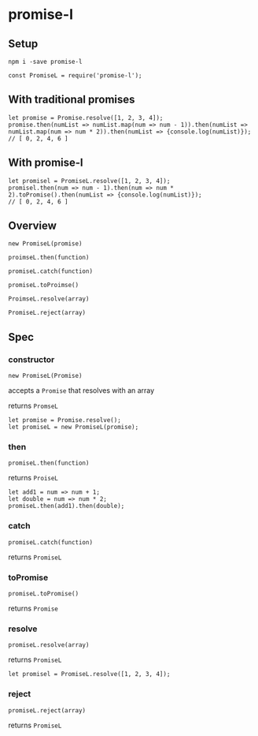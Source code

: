 # promise-l

## Setup

`npm i -save promise-l`

`const PromiseL = require('promise-l');`

## With traditional promises

```
let promise = Promise.resolve([1, 2, 3, 4]);
promise.then(numList => numList.map(num => num - 1)).then(numList => numList.map(num => num * 2)).then(numList => {console.log(numList)});
// [ 0, 2, 4, 6 ]
```

## With promise-l

```
let promisel = PromiseL.resolve([1, 2, 3, 4]);
promisel.then(num => num - 1).then(num => num * 2).toPromise().then(numList => {console.log(numList)});
// [ 0, 2, 4, 6 ]
```

## Overview
`new PromiseL(promise)`

`proimseL.then(function)`

`promiseL.catch(function)`

`promiseL.toProimse()`

`ProimseL.resolve(array)`

`PromiseL.reject(array)`

## Spec

### constructor

`new PromiseL(Promise)`

accepts a `Promise` that resolves with an array

returns `PromseL`

```
let promise = Promise.resolve();
let promiseL = new PromiseL(promise);
```

### then

`promiseL.then(function)`

returns `ProiseL`

```
let add1 = num => num + 1;
let double = num => num * 2;
promiseL.then(add1).then(double);
```

### catch

`promiseL.catch(function)`

returns `PromiseL`

### toPromise

`promiseL.toPromise()`

returns `Promise`

### resolve

`promiseL.resolve(array)`

returns `PromiseL`

```
let promisel = PromiseL.resolve([1, 2, 3, 4]);
```

### reject

`promiseL.reject(array)`

returns `PromiseL`
